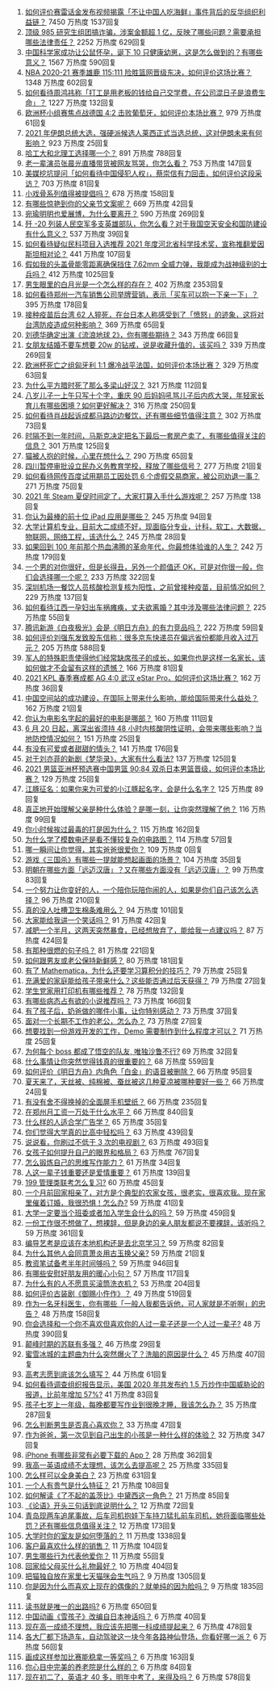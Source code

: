 1. [如何评价赛雷话金发布视频揭露「不让中国人吃海鲜」事件背后的反华组织利益链？](https://www.zhihu.com/question/465827983) 7450 万热度 1537回复
1. [顶级 985 研究生组团搞诈骗，涉案金额超 1 亿，反映了哪些问题？需要承担哪些法律责任？](https://www.zhihu.com/question/465557339) 2252 万热度 629回复
1. [中国科学家成功让公鼠怀孕，诞下 10 只健康幼崽，这是怎么做到的？有哪些意义？](https://www.zhihu.com/question/465862552) 1567 万热度 590回复
1. [NBA 2020-21 赛季雄鹿 115:111 险胜篮网晋级东决，如何评价这场比赛？](https://www.zhihu.com/question/466072954) 1348 万热度 602回复
1. [如何看待周鸿祎称「打工是用老板的钱给自己交学费，在公司混日子是浪费生命」？](https://www.zhihu.com/question/465936066) 1227 万热度 132回复
1. [欧洲杯小组赛焦点战德国 4:2 击败葡萄牙，如何评价本场比赛？](https://www.zhihu.com/question/466062228) 979 万热度 61回复
1. [2021 年伊朗总统大选，强硬派候选人莱西正式当选总统，这对伊朗未来有何影响？](https://www.zhihu.com/question/465948308) 923 万热度 25回复
1. [哈工大和北理工选择哪一个？](https://www.zhihu.com/question/329076452) 891 万热度 788回复
1. [老一辈演员张晨光直播带货被网友骂哭，你怎么看？](https://www.zhihu.com/question/465922667) 753 万热度 147回复
1. [美媒挖坑提问「如何看待中国侵犯人权」，蔡崇信有力回击，如何评价这段采访？](https://www.zhihu.com/question/465932695) 703 万热度 81回复
1. [小戏骨系列值得被提倡吗？](https://www.zhihu.com/question/354286546) 678 万热度 158回复
1. [有哪些惊艳到你的父亲节文案呢？](https://www.zhihu.com/question/464228381) 669 万热度 42回复
1. [宛瑜明明也爱展博，为什么要离开？](https://www.zhihu.com/question/443423809) 590 万热度 269回复
1. [歼 -20 列装人民空军多支英雄部队，你怎么看？对于我国空天安全和国防建设有什么意义？](https://www.zhihu.com/question/465781827) 537 万热度 39回复
1. [如何看待疑似民科项目入选推荐 2021 年度河北省科学技术奖，宣称推翻爱因斯坦相对论？](https://www.zhihu.com/question/465966475) 441 万热度 107回复
1. [假如我的头盖骨能零距离确保挡住 7.62mm 全威力弹，我能成为战神级别的士兵吗？](https://www.zhihu.com/question/444459120) 412 万热度 1025回复
1. [男生眼里的白月光是一个怎么样的存在？](https://www.zhihu.com/question/277228908) 402 万热度 2353回复
1. [如何看待郑州一汽车销售公司举牌营销，表示「买车可以抱一下亲一下」？](https://www.zhihu.com/question/465898157) 395 万热度 178回复
1. [接种疫苗后台湾 62 人猝死，在台日本人称感受到了「愤怒」的迹象，这将对台湾防疫造成何种影响？](https://www.zhihu.com/question/466110239) 369 万热度 65回复
1. [刘德华确定出演《流浪地球 2》，你有哪些期待？](https://www.zhihu.com/question/465932631) 343 万热度 66回复
1. [女朋友结婚不要车想要 20w 的钻戒，说是收藏升值的，该买吗？](https://www.zhihu.com/question/460481721) 339 万热度 269回复
1. [欧洲杯死亡之组匈牙利 1:1 爆冷战平法国，如何评价本场比赛？](https://www.zhihu.com/question/465967890) 329 万热度 63回复
1. [为什么平方腊时死了那么多梁山好汉？](https://www.zhihu.com/question/459476694) 321 万热度 112回复
1. [八岁儿子一上午只写十个字，重庆 90 后妈妈吼骂儿子后内疚大哭，年轻家长育儿有哪些困境？如何更好解决？](https://www.zhihu.com/question/465723069) 316 万热度 250回复
1. [如何看待肖战起诉成都马路边边餐饮，还有哪些细节值得注意？](https://www.zhihu.com/question/465777508) 302 万热度 73回复
1. [时隔不到一年时间，马斯克决定把名下最后一套房产卖了，有哪些值得关注的信息？](https://www.zhihu.com/question/465124442) 301 万热度 125回复
1. [猫被人抱的时候，心里在想什么？](https://www.zhihu.com/question/463390158) 290 万热度 65回复
1. [四川暂停审批设立民办义务教育学校，释放了哪些信号？](https://www.zhihu.com/question/465529577) 277 万热度 21回复
1. [如何看待网传百度试用期员工因处罚 6 个虚假交易商家，被公司劝退一事？](https://www.zhihu.com/question/465745130) 271 万热度 75回复
1. [2021 年 Steam 夏促时间定了，大家打算入手什么游戏呢？](https://www.zhihu.com/question/456973633) 257 万热度 138回复
1. [你认为最棒的前十位 iPad 应用是哪些？](https://www.zhihu.com/question/34453138) 245 万热度 94回复
1. [大学计算机专业，目前大二成绩不好，现面临分专业，计科，软工，大数据，物联网，网络工程，该选什么？](https://www.zhihu.com/question/461632323) 245 万热度 28回复
1. [如果回到 100 年前那个热血沸腾的革命年代，你最想体验谁的人生？](https://www.zhihu.com/question/460118166) 242 万热度 179回复
1. [一个男的对你很好，但是长得丑，另外一个颜值还 OK，可是对你很一般，你们会选择哪一个呢？](https://www.zhihu.com/question/463039719) 233 万热度 322回复
1. [深圳机场一餐饮人员核酸检测复核为阳性，之前曾接种疫苗，目前情况如何？](https://www.zhihu.com/question/465742318) 229 万热度 137回复
1. [如何看待江西一孕妇出车祸瘫痪，丈夫欲离婚？其中涉及哪些法律问题？](https://www.zhihu.com/question/465900205) 225 万热度 55回复
1. [腾讯新游《白夜极光》会是《明日方舟》的有力竞品吗？](https://www.zhihu.com/question/465575252) 222 万热度 59回复
1. [如何评价刘强东发致股东信称：很多京东快递员在偏远省份都能月收入过万元？](https://www.zhihu.com/question/465738678) 205 万热度 588回复
1. [军人的特殊职责使得他们经常缺席孩子的成长，如果你也是这样一名家长，该如何做才不会留有这样的遗憾？](https://www.zhihu.com/question/462405175) 166 万热度 81回复
1. [2021 KPL 春季赛成都 AG 4:0 武汉 eStar Pro，如何评价这场比赛？](https://www.zhihu.com/question/466024468) 162 万热度 36回复
1. [中国空间站的成功建设，在国际上带来什么影响，能给国际带来什么益处？](https://www.zhihu.com/question/465703732) 162 万热度 21回复
1. [你认为电影名字起的最好的电影是哪部？](https://www.zhihu.com/question/464066501) 160 万热度 111回复
1. [6 月 20 日起，离深出省须持 48 小时内核酸阴性证明，会带来哪些影响？当地防控情况如何？](https://www.zhihu.com/question/466006647) 151 万热度 25回复
1. [有没有可爱或者甜甜的情头？](https://www.zhihu.com/question/391413854) 141 万热度 176回复
1. [对于刘亦菲的新剧《梦华录》，大家有什么看法?](https://www.zhihu.com/question/463716425) 137 万热度 125回复
1. [2021 男篮亚洲杯预选赛中国男篮 90:84 双杀日本男篮晋级，如何评价本场比赛？](https://www.zhihu.com/question/465993602) 129 万热度 25回复
1. [江豚征名：如果你来为可爱的小江豚起名字，会是什么名字？](https://www.zhihu.com/question/465558759) 125 万热度 89回复
1. [真正地开始理解父亲是种什么体验？是哪一刻，让你突然理解了他？](https://www.zhihu.com/question/47606616) 116 万热度 99回复
1. [你小时候挨过最毒的打是因为什么？](https://www.zhihu.com/question/387847644) 115 万热度 162回复
1. [为什么学了模数电还是看不懂较复杂的电路图？](https://www.zhihu.com/question/432824969) 114 万热度 57回复
1. [哪一瞬间让你觉得，其实爸爸很爱你？](https://www.zhihu.com/roundtable/lihailebaba) 109 万热度 0回复
1. [游戏《三国杀》有哪些一提就能想起画面的场景？](https://www.zhihu.com/question/464961456) 104 万热度 35回复
1. [明朝在哪些方面「远迈汉唐」？又在哪些方面没有「远迈汉唐」？](https://www.zhihu.com/question/333489900) 99 万热度 83回复
1. [一个努力让你变好的人，一个陪你玩陪你闹的人，如果是你们自己该怎么选择？](https://www.zhihu.com/question/464726557) 96 万热度 210回复
1. [真的没人吐槽卫生棉条难用么？](https://www.zhihu.com/question/300142490) 94 万热度 101回复
1. [大家能给我讲一个笑话吗？](https://www.zhihu.com/question/464776360) 91 万热度 42回复
1. [减肥一个半月，这两天突然暴食，已经想放弃了，能给我一点建议吗？](https://www.zhihu.com/question/460226695) 87 万热度 424回复
1. [有那种很燃的句子吗？](https://www.zhihu.com/question/457916101) 81 万热度 221回复
1. [如何跟男友或老公保持新鲜感？](https://www.zhihu.com/question/323121337) 80 万热度 181回复
1. [有了 Mathematica，为什么还要学习算积分的技巧？](https://www.zhihu.com/question/465906679) 79 万热度 25回复
1. [充满爱的家庭能给孩子带来什么？这些能否通过后天获得？](https://www.zhihu.com/question/465547566) 79 万热度 27回复
1. [学生党家用打印机有哪些推荐？](https://www.zhihu.com/question/265997721) 78 万热度 132回复
1. [有哪些病态占有欲的小说推荐吗？](https://www.zhihu.com/question/341899881) 73 万热度 166回复
1. [有了孩子后，奶爸做的哪件小事，让你特别感动？](https://www.zhihu.com/question/464550144) 73 万热度 37回复
1. [面对一个长期不工作的老公，怎么办？](https://www.zhihu.com/question/403831716) 73 万热度 27回复
1. [想要找到一份游戏开发的工作，Demo 需要制作到什么程度才可以？](https://www.zhihu.com/question/458749690) 71 万热度 25回复
1. [为何每个 boss 都成了悟空的队友, 唯独沙鲁不行?](https://www.zhihu.com/question/464605306) 69 万热度 32回复
1. [什么事情让你突然觉得钱真的很重要的？](https://www.zhihu.com/question/462698824) 68 万热度 559回复
1. [如何评价《明日方舟》内角色「白金」的语音被删除？](https://www.zhihu.com/question/465970918) 66 万热度 95回复
1. [夏天来了，天丝被、纯棉被、蚕丝被这几种夏凉被哪种要好一些？](https://www.zhihu.com/question/29937440) 66 万热度 24回复
1. [有没有舍不得换掉的全面屏手机壁纸？](https://www.zhihu.com/question/420662927) 66 万热度 235回复
1. [在郑州月工资一万处于什么水平？](https://www.zhihu.com/question/321818772) 66 万热度 840回复
1. [什么样的人适合学广告学？](https://www.zhihu.com/question/24114457) 65 万热度 35回复
1. [你们觉得大学真的比高中轻松吗？](https://www.zhihu.com/question/460551661) 63 万热度 439回复
1. [说说看，你刷过不低于 3 次的电视剧？](https://www.zhihu.com/question/457564696) 63 万热度 493回复
1. [女孩子如何提升自己的眼界和格局？](https://www.zhihu.com/question/443769667) 63 万热度 767回复
1. [怎么锻炼自己的思维写作能力？](https://www.zhihu.com/question/454559985) 61 万热度 34回复
1. [人这一辈子钱重要还是爱情重要？](https://www.zhihu.com/question/465525426) 61 万热度 139回复
1. [199 管理类联考怎么复习?](https://www.zhihu.com/question/396397053) 60 万热度 45回复
1. [一个月前回家相亲了，对方是个典型的农家女孩，很老实，很喜欢我。现在家里催着订婚，我很恐惧！怎么办?](https://www.zhihu.com/question/465677410) 59 万热度 41回复
1. [大学一定要当个班委或者加入学生会什么的吗？](https://www.zhihu.com/question/461953477) 59 万热度 459回复
1. [一份工作很不想做了，想裸辞，但是身边的亲人朋友都说不要裸辞，该听吗？](https://www.zhihu.com/question/460590926) 59 万热度 361回复
1. [编导艺考是应该在本地机构还是去北京学习？](https://www.zhihu.com/question/457918712) 59 万热度 82回复
1. [为什么其他人会同意萧炎用古玉换父亲?](https://www.zhihu.com/question/461293306) 59 万热度 21回复
1. [教资笔试备考半年时间够吗？](https://www.zhihu.com/question/460126171) 59 万热度 946回复
1. [有哪些安慰好朋友用的暖心小句？](https://www.zhihu.com/question/423693212) 57 万热度 117回复
1. [为什么有的人不愿意买滚筒洗衣机？](https://www.zhihu.com/question/393287010) 53 万热度 204回复
1. [如何评价古装剧《御赐小仵作》？](https://www.zhihu.com/question/457117887) 49 万热度 519回复
1. [作为一名牙科医生，你有哪些「一般人我都告诉他，可人家就是不听啊」的忠告？](https://www.zhihu.com/question/56477060) 48 万热度 158回复
1. [你会选择和一个你不喜欢但喜欢你的人过一辈子还是一个人过一辈子?](https://www.zhihu.com/question/461105913) 48 万热度 390回复
1. [颠峰时期的苏联有多强？](https://www.zhihu.com/question/35905985) 46 万热度 29回复
1. [蜜雪冰城的主题曲为什么突然爆火了？洗脑的原因是什么？](https://www.zhihu.com/question/464996660) 45 万热度 407回复
1. [高考志愿到底该怎么填写？](https://www.zhihu.com/question/409122324) 44 万热度 61回复
1. [如何看待调查组织报告显示，美国 2020 年共发布约 1.5 万炒作中国威胁论的报道，比前年增加 57%?](https://www.zhihu.com/question/465877952) 41 万热度 83回复
1. [孩子七岁上一年级，每晚都要写作业到很晚才睡，我该怎么办？](https://www.zhihu.com/question/453264257) 35 万热度 287回复
1. [怎么判断男生是否真心喜欢你？](https://www.zhihu.com/question/431695365) 33 万热度 47回复
1. [作为爸爸，第一次见到自己出生的小孩是一种什么样的体验？](https://www.zhihu.com/question/352453251) 32 万热度 347回复
1. [iPhone 有哪些非常有必要下载的 App？](https://www.zhihu.com/question/28306141) 28 万热度 362回复
1. [我高一英语成绩不太理想，该怎么去提高呢？](https://www.zhihu.com/question/463008113) 25 万热度 335回复
1. [怎么样可以全身美白？](https://www.zhihu.com/question/24969320) 23 万热度 631回复
1. [一个人有贵气是什么特征？](https://www.zhihu.com/question/61071183) 21 万热度 108回复
1. [如何解读《了不起的盖茨比》中黛西这一角色？](https://www.zhihu.com/question/464349748) 21 万热度 85回复
1. [《论语》开头三句话到底说明什么？](https://www.zhihu.com/question/458542584) 12 万热度 72回复
1. [青岛现两车追尾事故，后车司机抱娃下车持刀猛扎前车司机，她将面临哪些处罚？还有哪些信息值得关注？](https://www.zhihu.com/question/465539331) 12 万热度 173回复
1. [大学时你的室友是如何堕落的？](https://www.zhihu.com/question/351402740) 11 万热度 1338回复
1. [客户最喜欢什么样的销售？](https://www.zhihu.com/question/379701960) 11 万热度 104回复
1. [男生哪些行为代表他爱你？](https://www.zhihu.com/question/460665781) 11 万热度 55回复
1. [回家给父母买什么礼物最好？](https://www.zhihu.com/question/19553791) 10 万热度 404回复
1. [把猫独自放在家里七天猫咪会生气吗？](https://www.zhihu.com/question/297157565) 9 万热度 1305回复
1. [你是因为什么而喜欢上现在的偶像的？就单纯的因为脸吗？](https://www.zhihu.com/question/457095758) 9 万热度 1835回复
1. [读书就是唯一的出路吗?](https://www.zhihu.com/question/461143396) 6 万热度 650回复
1. [中国动画《雪孩子》改编自日本神话吗？](https://www.zhihu.com/question/465234646) 6 万热度 40回复
1. [现在高一成绩不理想，我应该先把哪一科成绩提起来？](https://www.zhihu.com/question/460555751) 6 万热度 478回复
1. [各大厂都下场造车，自动驾驶这一块今年各路神仙登场，你看好哪一派？](https://www.zhihu.com/question/449638288) 6 万热度 56回复
1. [画成这样参加比赛能稳拿一等奖吗？](https://www.zhihu.com/question/460339045) 6 万热度 163回复
1. [你心目中完美的养老院是什么样的？](https://www.zhihu.com/question/403290284) 6 万热度 84回复
1. [现在初二了，英语才 40 多，明年中考了，来得及吗？](https://www.zhihu.com/question/463442997) 6 万热度 578回复